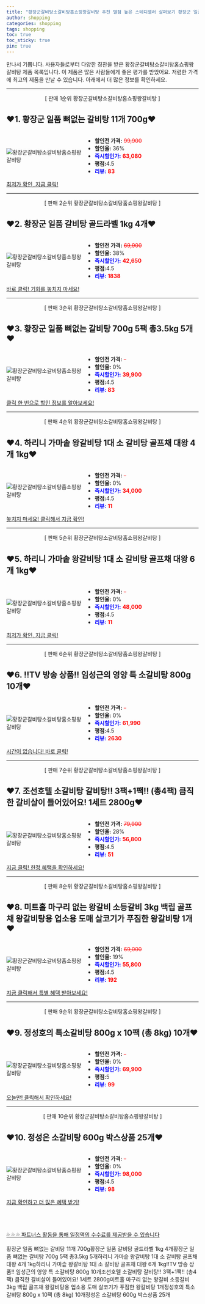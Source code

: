 ```yaml
---
title: "황장군갈비탕소갈비탕홈쇼핑왕갈비탕 추천 별점 높은 스테디셀러 살펴보기 황장군 일품 뼈없는 갈비탕 11개"
author: shopping
categories: shopping
tags: shopping
toc: true
toc_sticky: true
pin: true
---
```

만나서 기쁩니다. 사용자들로부터 다양한 칭찬을 받은 황장군갈비탕소갈비탕홈쇼핑왕갈비탕 제품 목록입니다. 이 제품은 많은 사람들에게 좋은 평가를 받았어요. 저렴한 가격에 최고의 제품을 만날 수 있습니다. 아래에서 더 많은 정보를 확인하세요.

---
<p class="toplist" style="margin: 0 auto; display: block; width: fit-content;">[ 판매 1순위 황장군갈비탕소갈비탕홈쇼핑왕갈비탕 ]</p>

<h2><strong>❤️1. 황장군 일품 뼈없는 갈비탕 11개 700g❤️</strong></h2>

<div style="display: flex; align-items: center;">
    <div style="flex: 0.4;">
        <img src="https://thumbnail7.coupangcdn.com/thumbnails/remote/230x230ex/image/vendor_inventory/82cb/14d42fb9cfdb54c2245af3020d688879288a2f3176d732acad7a2a7f1144.jpg" alt="황장군갈비탕소갈비탕홈쇼핑왕갈비탕" style="max-width: 100%;">
    </div>
    <div style="flex: 0.6; margin-left: 10px;">
        <ul>
            <li><strong>할인전 가격:</strong> <del style="color: red;">99,900</del></li>
            <li><strong>할인율:</strong> 36%</li>
            <li><span style='color:blue'><strong>즉시할인가:</strong></span> <span style='color:red'><strong>63,080</strong></span></li>
            <li><strong>평점:</strong>4.5</li>
            <li><span style='color:blue'><strong>리뷰:</strong></span> <span style='color:red'><strong>83</strong></span></li>
        </ul>
    </div>
</div>
<div class="center">
    <a href="https://selin100587.github.io?lptag=AF9450613&subid=githubio&pageKey=8243677843&traceid=V0-153&itemId=13528071319&vendorItemId=85847054145" class="myButton">
        최저가 확인, 지금 클릭!
    </a>
</div>


---
<p class="toplist" style="margin: 0 auto; display: block; width: fit-content;">[ 판매 2순위 황장군갈비탕소갈비탕홈쇼핑왕갈비탕 ]</p>

<h2><strong>❤️2. 황장군 일품 갈비탕 골드라벨 1kg 4개❤️</strong></h2>

<div style="display: flex; align-items: center;">
    <div style="flex: 0.4;">
        <img src="https://thumbnail10.coupangcdn.com/thumbnails/remote/230x230ex/image/vendor_inventory/79e4/2a9a1e740b6f19e5881d175dd07e94c98b1629b72b115a1d92fe85fc452b.jpg" alt="황장군갈비탕소갈비탕홈쇼핑왕갈비탕" style="max-width: 100%;">
    </div>
    <div style="flex: 0.6; margin-left: 10px;">
        <ul>
            <li><strong>할인전 가격:</strong> <del style="color: red;">69,900</del></li>
            <li><strong>할인율:</strong> 38%</li>
            <li><span style='color:blue'><strong>즉시할인가:</strong></span> <span style='color:red'><strong>42,650</strong></span></li>
            <li><strong>평점:</strong>4.5</li>
            <li><span style='color:blue'><strong>리뷰:</strong></span> <span style='color:red'><strong>1838</strong></span></li>
        </ul>
    </div>
</div>
<div class="center">
    <a href="https://selin100587.github.io?lptag=AF9450613&subid=githubio&pageKey=7188965402&traceid=V0-153&itemId=20465326288&vendorItemId=86254401668" class="myButton">
        바로 클릭! 기회를 놓치지 마세요!
    </a>
</div>


---
<p class="toplist" style="margin: 0 auto; display: block; width: fit-content;">[ 판매 3순위 황장군갈비탕소갈비탕홈쇼핑왕갈비탕 ]</p>

<h2><strong>❤️3. 황장군 일품 뼈없는 갈비탕 700g 5팩 총3.5kg 5개❤️</strong></h2>

<div style="display: flex; align-items: center;">
    <div style="flex: 0.4;">
        <img src="https://thumbnail7.coupangcdn.com/thumbnails/remote/230x230ex/image/vendor_inventory/53e7/f4d410faba43b634f6614c8345f452686133f9f7e2365b6ae9e95c9241ed.jpg" alt="황장군갈비탕소갈비탕홈쇼핑왕갈비탕" style="max-width: 100%;">
    </div>
    <div style="flex: 0.6; margin-left: 10px;">
        <ul>
            <li><strong>할인전 가격:</strong> <del style="color: red;">-</del></li>
            <li><strong>할인율:</strong> 0%</li>
            <li><span style='color:blue'><strong>즉시할인가:</strong></span> <span style='color:red'><strong>39,900</strong></span></li>
            <li><strong>평점:</strong>4.5</li>
            <li><span style='color:blue'><strong>리뷰:</strong></span> <span style='color:red'><strong>83</strong></span></li>
        </ul>
    </div>
</div>
<div class="center">
    <a href="https://selin100587.github.io?lptag=AF9450613&subid=githubio&pageKey=8243677843&traceid=V0-153&itemId=23000722072&vendorItemId=90034613804" class="myButton">
        클릭 한 번으로 할인 정보를 알아보세요!
    </a>
</div>


---
<p class="toplist" style="margin: 0 auto; display: block; width: fit-content;">[ 판매 4순위 황장군갈비탕소갈비탕홈쇼핑왕갈비탕 ]</p>

<h2><strong>❤️4. 하리니 가마솥 왕갈비탕 1대 소 갈비탕 골프채 대왕 4개 1kg❤️</strong></h2>

<div style="display: flex; align-items: center;">
    <div style="flex: 0.4;">
        <img src="https://thumbnail6.coupangcdn.com/thumbnails/remote/230x230ex/image/vendor_inventory/36f9/cc7366f6ac439d851d23d535fa45cadb39f9db6cf0160fc2177908071f60.jpg" alt="황장군갈비탕소갈비탕홈쇼핑왕갈비탕" style="max-width: 100%;">
    </div>
    <div style="flex: 0.6; margin-left: 10px;">
        <ul>
            <li><strong>할인전 가격:</strong> <del style="color: red;">-</del></li>
            <li><strong>할인율:</strong> 0%</li>
            <li><span style='color:blue'><strong>즉시할인가:</strong></span> <span style='color:red'><strong>34,000</strong></span></li>
            <li><strong>평점:</strong>4.5</li>
            <li><span style='color:blue'><strong>리뷰:</strong></span> <span style='color:red'><strong>11</strong></span></li>
        </ul>
    </div>
</div>
<div class="center">
    <a href="https://selin100587.github.io?lptag=AF9450613&subid=githubio&pageKey=8209977314&traceid=V0-153&itemId=23561255601&vendorItemId=88374704543" class="myButton">
        놓치지 마세요! 클릭해서 지금 확인!
    </a>
</div>


---
<p class="toplist" style="margin: 0 auto; display: block; width: fit-content;">[ 판매 5순위 황장군갈비탕소갈비탕홈쇼핑왕갈비탕 ]</p>

<h2><strong>❤️5. 하리니 가마솥 왕갈비탕 1대 소 갈비탕 골프채 대왕 6개 1kg❤️</strong></h2>

<div style="display: flex; align-items: center;">
    <div style="flex: 0.4;">
        <img src="https://thumbnail6.coupangcdn.com/thumbnails/remote/230x230ex/image/vendor_inventory/36f9/cc7366f6ac439d851d23d535fa45cadb39f9db6cf0160fc2177908071f60.jpg" alt="황장군갈비탕소갈비탕홈쇼핑왕갈비탕" style="max-width: 100%;">
    </div>
    <div style="flex: 0.6; margin-left: 10px;">
        <ul>
            <li><strong>할인전 가격:</strong> <del style="color: red;">-</del></li>
            <li><strong>할인율:</strong> 0%</li>
            <li><span style='color:blue'><strong>즉시할인가:</strong></span> <span style='color:red'><strong>48,000</strong></span></li>
            <li><strong>평점:</strong>4.5</li>
            <li><span style='color:blue'><strong>리뷰:</strong></span> <span style='color:red'><strong>11</strong></span></li>
        </ul>
    </div>
</div>
<div class="center">
    <a href="https://selin100587.github.io?lptag=AF9450613&subid=githubio&pageKey=8209977314&traceid=V0-153&itemId=23561255603&vendorItemId=88374704573" class="myButton">
        최저가 확인, 지금 클릭!
    </a>
</div>


---
<p class="toplist" style="margin: 0 auto; display: block; width: fit-content;">[ 판매 6순위 황장군갈비탕소갈비탕홈쇼핑왕갈비탕 ]</p>

<h2><strong>❤️6. !!TV 방송 상품!! 임성근의 영양 특 소갈비탕 800g 10개❤️</strong></h2>

<div style="display: flex; align-items: center;">
    <div style="flex: 0.4;">
        <img src="https://thumbnail7.coupangcdn.com/thumbnails/remote/230x230ex/image/vendor_inventory/bdf1/2142a587f0592090654762da98aad9a322028f2d0eabd89690bca0e07393.jpg" alt="황장군갈비탕소갈비탕홈쇼핑왕갈비탕" style="max-width: 100%;">
    </div>
    <div style="flex: 0.6; margin-left: 10px;">
        <ul>
            <li><strong>할인전 가격:</strong> <del style="color: red;">-</del></li>
            <li><strong>할인율:</strong> 0%</li>
            <li><span style='color:blue'><strong>즉시할인가:</strong></span> <span style='color:red'><strong>61,990</strong></span></li>
            <li><strong>평점:</strong>4.5</li>
            <li><span style='color:blue'><strong>리뷰:</strong></span> <span style='color:red'><strong>2630</strong></span></li>
        </ul>
    </div>
</div>
<div class="center">
    <a href="https://selin100587.github.io?lptag=AF9450613&subid=githubio&pageKey=5629493411&traceid=V0-153&itemId=16975740597&vendorItemId=81369139556" class="myButton">
        시간이 없습니다! 바로 클릭!
    </a>
</div>


---
<p class="toplist" style="margin: 0 auto; display: block; width: fit-content;">[ 판매 7순위 황장군갈비탕소갈비탕홈쇼핑왕갈비탕 ]</p>

<h2><strong>❤️7. 조선호텔 소갈비탕 갈비탕!! 3팩+1팩!! (총4팩) 큼직한 갈비살이 들어있어요! 1세트 2800g❤️</strong></h2>

<div style="display: flex; align-items: center;">
    <div style="flex: 0.4;">
        <img src="https://thumbnail8.coupangcdn.com/thumbnails/remote/230x230ex/image/vendor_inventory/7593/e86896afb76280b7f9c1ee267d343e94025b52b4dd1afaaa01762681d563.jpg" alt="황장군갈비탕소갈비탕홈쇼핑왕갈비탕" style="max-width: 100%;">
    </div>
    <div style="flex: 0.6; margin-left: 10px;">
        <ul>
            <li><strong>할인전 가격:</strong> <del style="color: red;">79,900</del></li>
            <li><strong>할인율:</strong> 28%</li>
            <li><span style='color:blue'><strong>즉시할인가:</strong></span> <span style='color:red'><strong>56,800</strong></span></li>
            <li><strong>평점:</strong>4.5</li>
            <li><span style='color:blue'><strong>리뷰:</strong></span> <span style='color:red'><strong>51</strong></span></li>
        </ul>
    </div>
</div>
<div class="center">
    <a href="https://selin100587.github.io?lptag=AF9450613&subid=githubio&pageKey=7810550294&traceid=V0-153&itemId=21092474636&vendorItemId=88154493229" class="myButton">
        지금 클릭! 한정 혜택을 확인하세요!
    </a>
</div>


---
<p class="toplist" style="margin: 0 auto; display: block; width: fit-content;">[ 판매 8순위 황장군갈비탕소갈비탕홈쇼핑왕갈비탕 ]</p>

<h2><strong>❤️8. 미트홀 마구리 없는 왕갈비 소등갈비 3kg 백립 골프채 왕갈비탕용 업소용 도매 살코기가 푸짐한 왕갈비탕 1개❤️</strong></h2>

<div style="display: flex; align-items: center;">
    <div style="flex: 0.4;">
        <img src="https://thumbnail10.coupangcdn.com/thumbnails/remote/230x230ex/image/vendor_inventory/f8d5/17cf780122043a45fd8b0ec467d37c91a45f8b55000979dc458ecea9efa0.jpg" alt="황장군갈비탕소갈비탕홈쇼핑왕갈비탕" style="max-width: 100%;">
    </div>
    <div style="flex: 0.6; margin-left: 10px;">
        <ul>
            <li><strong>할인전 가격:</strong> <del style="color: red;">69,000</del></li>
            <li><strong>할인율:</strong> 19%</li>
            <li><span style='color:blue'><strong>즉시할인가:</strong></span> <span style='color:red'><strong>55,800</strong></span></li>
            <li><strong>평점:</strong>4.5</li>
            <li><span style='color:blue'><strong>리뷰:</strong></span> <span style='color:red'><strong>192</strong></span></li>
        </ul>
    </div>
</div>
<div class="center">
    <a href="https://selin100587.github.io?lptag=AF9450613&subid=githubio&pageKey=7564020089&traceid=V0-153&itemId=19934060079&vendorItemId=79032739260" class="myButton">
        지금 클릭해서 특별 혜택 받아보세요!
    </a>
</div>


---
<p class="toplist" style="margin: 0 auto; display: block; width: fit-content;">[ 판매 9순위 황장군갈비탕소갈비탕홈쇼핑왕갈비탕 ]</p>

<h2><strong>❤️9. 정성호의 특소갈비탕 800g x 10팩 (총 8kg) 10개❤️</strong></h2>

<div style="display: flex; align-items: center;">
    <div style="flex: 0.4;">
        <img src="https://thumbnail8.coupangcdn.com/thumbnails/remote/230x230ex/image/vendor_inventory/c433/63b1c83e884fb33b24434c64e3759f957593a49f021823a38b38e325527e.jpg" alt="황장군갈비탕소갈비탕홈쇼핑왕갈비탕" style="max-width: 100%;">
    </div>
    <div style="flex: 0.6; margin-left: 10px;">
        <ul>
            <li><strong>할인전 가격:</strong> <del style="color: red;">-</del></li>
            <li><strong>할인율:</strong> 0%</li>
            <li><span style='color:blue'><strong>즉시할인가:</strong></span> <span style='color:red'><strong>69,900</strong></span></li>
            <li><strong>평점:</strong>5</li>
            <li><span style='color:blue'><strong>리뷰:</strong></span> <span style='color:red'><strong>99</strong></span></li>
        </ul>
    </div>
</div>
<div class="center">
    <a href="https://selin100587.github.io?lptag=AF9450613&subid=githubio&pageKey=8106953642&traceid=V0-153&itemId=22846778948&vendorItemId=90335451679" class="myButton">
        오늘만! 클릭해서 확인하세요!
    </a>
</div>


---
<p class="toplist" style="margin: 0 auto; display: block; width: fit-content;">[ 판매 10순위 황장군갈비탕소갈비탕홈쇼핑왕갈비탕 ]</p>

<h2><strong>❤️10. 정성온 소갈비탕 600g 박스상품 25개❤️</strong></h2>

<div style="display: flex; align-items: center;">
    <div style="flex: 0.4;">
        <img src="https://thumbnail9.coupangcdn.com/thumbnails/remote/230x230ex/image/vendor_inventory/bffb/393ee1c01b99dc23d5b9f43fe9e955dc5f3d11e1a21c16bbb765e8a615cb.png" alt="황장군갈비탕소갈비탕홈쇼핑왕갈비탕" style="max-width: 100%;">
    </div>
    <div style="flex: 0.6; margin-left: 10px;">
        <ul>
            <li><strong>할인전 가격:</strong> <del style="color: red;">-</del></li>
            <li><strong>할인율:</strong> 0%</li>
            <li><span style='color:blue'><strong>즉시할인가:</strong></span> <span style='color:red'><strong>98,000</strong></span></li>
            <li><strong>평점:</strong>4.5</li>
            <li><span style='color:blue'><strong>리뷰:</strong></span> <span style='color:red'><strong>98</strong></span></li>
        </ul>
    </div>
</div>
<div class="center">
    <a href="https://selin100587.github.io?lptag=AF9450613&subid=githubio&pageKey=6535681240&traceid=V0-153&itemId=22410551352&vendorItemId=89455390751" class="myButton">
        지금 확인하고 더 많은 혜택 받기!
    </a>
</div>

<br><br><br>[💦 💦 💦 파트너스 활동을 통해 일정액의 수수료를 제공받을 수 있습니다](https://link.coupang.com/a/bcpT2c)<br><br>황장군 일품 뼈없는 갈비탕 11개 700g황장군 일품 갈비탕 골드라벨 1kg 4개황장군 일품 뼈없는 갈비탕 700g 5팩 총3.5kg 5개하리니 가마솥 왕갈비탕 1대 소 갈비탕 골프채 대왕 4개 1kg하리니 가마솥 왕갈비탕 1대 소 갈비탕 골프채 대왕 6개 1kg!!TV 방송 상품!! 임성근의 영양 특 소갈비탕 800g 10개조선호텔 소갈비탕 갈비탕!! 3팩+1팩!! (총4팩) 큼직한 갈비살이 들어있어요! 1세트 2800g미트홀 마구리 없는 왕갈비 소등갈비 3kg 백립 골프채 왕갈비탕용 업소용 도매 살코기가 푸짐한 왕갈비탕 1개정성호의 특소갈비탕 800g x 10팩 (총 8kg) 10개정성온 소갈비탕 600g 박스상품 25개